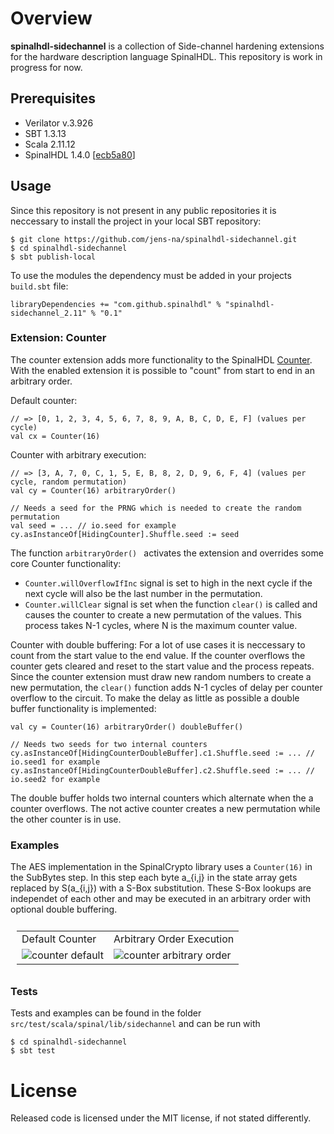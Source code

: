 # Overview

**spinalhdl-sidechannel** is a collection of Side-channel hardening extensions for the hardware description language SpinalHDL. This repository is work in progress for now.

## Prerequisites
- Verilator v.3.926
- SBT 1.3.13
- Scala 2.11.12
- SpinalHDL 1.4.0 [[ecb5a80](https://github.com/SpinalHDL/SpinalHDL/releases/tag/v1.4.0)]

## Usage
Since this repository is not present in any public repositories it is neccessary to install the project in your local SBT repository:
```
$ git clone https://github.com/jens-na/spinalhdl-sidechannel.git
$ cd spinalhdl-sidechannel
$ sbt publish-local
```
To use the modules the dependency must be added in your projects `build.sbt` file:
```
libraryDependencies += "com.github.spinalhdl" % "spinalhdl-sidechannel_2.11" % "0.1"
```

### Extension: Counter
The counter extension adds more functionality to the SpinalHDL [Counter](https://spinalhdl.github.io/SpinalDoc-RTD/SpinalHDL/Examples/Simple%20ones/counter_with_clear.html?highlight=counter). With the enabled extension it is possible to "count" from start to end in an arbitrary order. 

Default counter:
```
// => [0, 1, 2, 3, 4, 5, 6, 7, 8, 9, A, B, C, D, E, F] (values per cycle)
val cx = Counter(16) 
```
Counter with arbitrary execution:
```
// => [3, A, 7, 0, C, 1, 5, E, B, 8, 2, D, 9, 6, F, 4] (values per cycle, random permutation)
val cy = Counter(16) arbitraryOrder() 

// Needs a seed for the PRNG which is needed to create the random permutation
val seed = ... // io.seed for example
cy.asInstanceOf[HidingCounter].Shuffle.seed := seed
```
The function `arbitraryOrder() ` activates the extension and overrides some core Counter functionality:
- `Counter.willOverflowIfInc` signal is set to high in the next cycle if the next cycle will also be the last number in the permutation.
- `Counter.willClear` signal is set when the function `clear()` is called and causes the counter to create a new permutation of the values. This process takes N-1 cycles, where N is the maximum counter value.

Counter with double buffering:
For a lot of use cases it is neccessary to count from the start value to the end value. If the counter overflows the counter gets cleared and reset to the start value and the process repeats. Since the counter extension must draw new random numbers to create a new permutation, the `clear()` function adds N-1 cycles of delay per counter overflow to the circuit. To make the delay as little as possible a double buffer functionality is implemented:

```
val cy = Counter(16) arbitraryOrder() doubleBuffer()

// Needs two seeds for two internal counters
cy.asInstanceOf[HidingCounterDoubleBuffer].c1.Shuffle.seed := ... // io.seed1 for example
cy.asInstanceOf[HidingCounterDoubleBuffer].c2.Shuffle.seed := ... // io.seed2 for example
```
The double buffer holds two internal counters which alternate when the a counter overflows. The not active counter creates a new permutation while the other counter is in use.

### Examples
The AES implementation in the SpinalCrypto library uses a `Counter(16)` in the SubBytes step. In this step each byte a_{i,j} in the state array gets replaced by S(a_{i,j}) with a S-Box substitution. These S-Box lookups are independet of each other and may be executed in an arbitrary order with optional double buffering.
<table style="padding:10px">
  <tr>
    <td>Default Counter</td>
    <td>Arbitrary Order Execution</td>
  <tr>
    <td><img alt="counter default" src="https://i.imgur.com/JT4qFTu.png"></img></td>
    <td><img alt="counter arbitrary order" src="https://i.imgur.com/1k83nwH.png"></img></td>
  </tr>
</table>

### Tests
Tests and examples can be found in the folder `src/test/scala/spinal/lib/sidechannel` and can be run with
```
$ cd spinalhdl-sidechannel
$ sbt test
```

# License
Released code is licensed under the MIT license, if not stated differently.

[1]: https://i.imgur.com/JT4qFTu.png
[2]: https://i.imgur.com/1k83nwH.png
